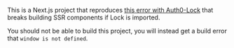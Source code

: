 This is a Next.js project that reproduces [this error with Auth0-Lock](https://github.com/auth0/lock/issues/2051) that breaks building SSR components if Lock is imported.

You should not be able to build this project, you will instead get a build error that `window is not defined`.
